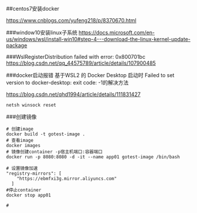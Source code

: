 ##centos7安装docker

https://www.cnblogs.com/yufeng218/p/8370670.html

###window10安装linux子系统
https://docs.microsoft.com/en-us/windows/wsl/install-win10#step-4---download-the-linux-kernel-update-package

###WslRegisterDistribution failed with error: 0x800701bc
https://blog.csdn.net/qq_44575789/article/details/107900485

###docker启动报错
基于WSL2 的 Docker Desktop 启动时 Failed to set version to docker-desktop: exit code: -1的解决方法

https://blog.csdn.net/qhd1994/article/details/111831427
```shell
netsh winsock reset
```

###创建镜像
```shell script
# 创建image
docker build -t gotest-image .
# 查看image
docker images
# 镜像创建container -p宿主机端口:容器端口 
docker run -p 8080:8080 -d -it --name app01 gotest-image /bin/bash

# 设置镜像加速
"registry-mirrors": [
    "https://ebmfxi3g.mirror.aliyuncs.com"
  ]
#停止container 
docker stop app01

# 
```
